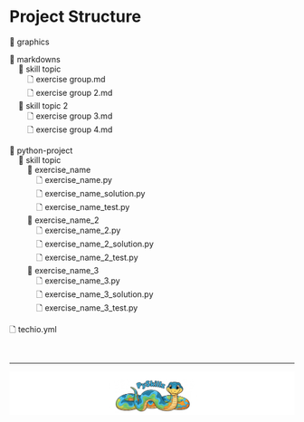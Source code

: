 # Project Structure

📁 graphics

📁 markdowns<BR>
&nbsp;&nbsp;&nbsp;&nbsp;📁 skill topic<BR>
&nbsp;&nbsp;&nbsp;&nbsp;&nbsp;&nbsp;&nbsp;&nbsp;🗋 exercise group.md<BR>
&nbsp;&nbsp;&nbsp;&nbsp;&nbsp;&nbsp;&nbsp;&nbsp;🗋 exercise group 2.md<BR>
&nbsp;&nbsp;&nbsp;&nbsp;📁 skill topic 2<BR>
&nbsp;&nbsp;&nbsp;&nbsp;&nbsp;&nbsp;&nbsp;&nbsp;🗋 exercise group 3.md<BR>
&nbsp;&nbsp;&nbsp;&nbsp;&nbsp;&nbsp;&nbsp;&nbsp;🗋 exercise group 4.md<BR>

📁 python-project<BR>
&nbsp;&nbsp;&nbsp;&nbsp;📁 skill topic<BR>
&nbsp;&nbsp;&nbsp;&nbsp;&nbsp;&nbsp;&nbsp;&nbsp;📁 exercise_name<BR>
&nbsp;&nbsp;&nbsp;&nbsp;&nbsp;&nbsp;&nbsp;&nbsp;&nbsp;&nbsp;&nbsp;&nbsp;🗋 exercise_name.py<BR>
&nbsp;&nbsp;&nbsp;&nbsp;&nbsp;&nbsp;&nbsp;&nbsp;&nbsp;&nbsp;&nbsp;&nbsp;🗋 exercise_name_solution.py<BR>
&nbsp;&nbsp;&nbsp;&nbsp;&nbsp;&nbsp;&nbsp;&nbsp;&nbsp;&nbsp;&nbsp;&nbsp;🗋 exercise_name_test.py<BR>
&nbsp;&nbsp;&nbsp;&nbsp;&nbsp;&nbsp;&nbsp;&nbsp;📁 exercise_name_2<BR>
&nbsp;&nbsp;&nbsp;&nbsp;&nbsp;&nbsp;&nbsp;&nbsp;&nbsp;&nbsp;&nbsp;&nbsp;🗋 exercise_name_2.py<BR>
&nbsp;&nbsp;&nbsp;&nbsp;&nbsp;&nbsp;&nbsp;&nbsp;&nbsp;&nbsp;&nbsp;&nbsp;🗋 exercise_name_2_solution.py<BR>
&nbsp;&nbsp;&nbsp;&nbsp;&nbsp;&nbsp;&nbsp;&nbsp;&nbsp;&nbsp;&nbsp;&nbsp;🗋 exercise_name_2_test.py<BR>
&nbsp;&nbsp;&nbsp;&nbsp;&nbsp;&nbsp;&nbsp;&nbsp;📁 exercise_name_3<BR>
&nbsp;&nbsp;&nbsp;&nbsp;&nbsp;&nbsp;&nbsp;&nbsp;&nbsp;&nbsp;&nbsp;&nbsp;🗋 exercise_name_3.py<BR>
&nbsp;&nbsp;&nbsp;&nbsp;&nbsp;&nbsp;&nbsp;&nbsp;&nbsp;&nbsp;&nbsp;&nbsp;🗋 exercise_name_3_solution.py<BR>
&nbsp;&nbsp;&nbsp;&nbsp;&nbsp;&nbsp;&nbsp;&nbsp;&nbsp;&nbsp;&nbsp;&nbsp;🗋 exercise_name_3_test.py<BR>

🗋 techio.yml

<BR>

************

[![Skillz Catalog](../../graphics/PySkillzFooter.png)](skillz-catalog)
